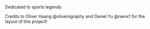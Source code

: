 Dedicated to sports legends

Credits to Oliver Huang @oliverography and Daniel Yu @nexix1 for the layout of this project!
